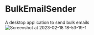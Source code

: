 # BulkEmailSender
A desktop application to send bulk emails
![Screenshot at 2023-02-18 18-53-19-1](https://user-images.githubusercontent.com/114832681/219882053-59471ffb-401e-443f-946a-1faf6ccaab46.png)
